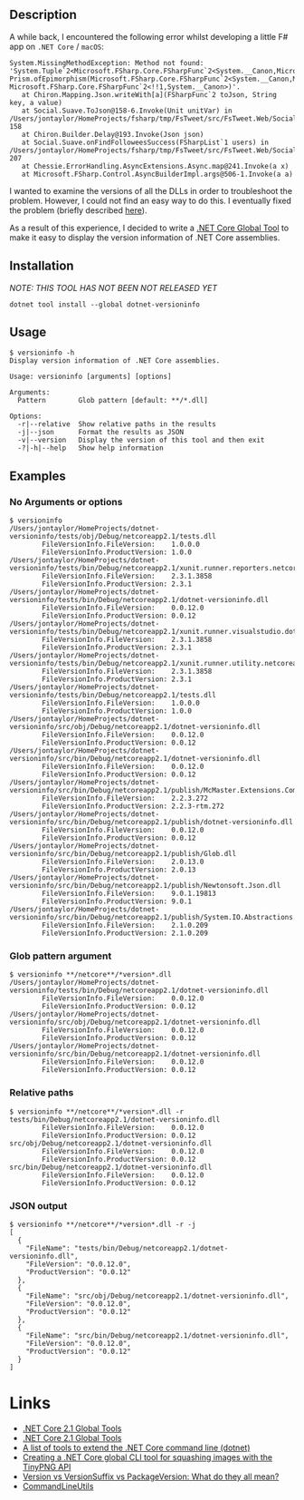 ## Description

A while back, I encountered the following error whilst developing a little F# app on `.NET Core` / `macOS`:

```
System.MissingMethodException: Method not found: 'System.Tuple`2<Microsoft.FSharp.Core.FSharpFunc`2<System.__Canon,Microsoft.FSharp.Core.FSharpOption`1<!!1>>,Microsoft.FSharp.Core.FSharpFunc`2<!!1,Microsoft.FSharp.Core.FSharpFunc`2<System.__Canon,System.__Canon>>> Prism.ofEpimorphism(Microsoft.FSharp.Core.FSharpFunc`2<System.__Canon,Microsoft.FSharp.Core.FSharpOption`1<!!1>>, Microsoft.FSharp.Core.FSharpFunc`2<!!1,System.__Canon>)'.
   at Chiron.Mapping.Json.writeWith[a](FSharpFunc`2 toJson, String key, a value)
   at Social.Suave.ToJson@158-6.Invoke(Unit unitVar) in /Users/jontaylor/HomeProjects/fsharp/tmp/FsTweet/src/FsTweet.Web/Social.fs:line 158
   at Chiron.Builder.Delay@193.Invoke(Json json)
   at Social.Suave.onFindFolloweesSuccess(FSharpList`1 users) in /Users/jontaylor/HomeProjects/fsharp/tmp/FsTweet/src/FsTweet.Web/Social.fs:line 207
   at Chessie.ErrorHandling.AsyncExtensions.Async.map@241.Invoke(a x)
   at Microsoft.FSharp.Control.AsyncBuilderImpl.args@506-1.Invoke(a a)
```

I wanted to examine the versions of all the DLLs in order to troubleshoot the problem.
However, I could not find an easy way to do this.
I eventually fixed the problem (briefly described [here](https://github.com/taylorjg/FsTweet#package-woes)).

As a result of this experience, I decided to write a
[.NET Core Global Tool](https://docs.microsoft.com/en-us/dotnet/core/tools/global-tools)
to make it easy to display the version information of .NET Core assemblies.

## Installation

*NOTE: THIS TOOL HAS NOT BEEN NOT RELEASED YET*

```
dotnet tool install --global dotnet-versioninfo
```

## Usage

```
$ versioninfo -h
Display version information of .NET Core assemblies.

Usage: versioninfo [arguments] [options]

Arguments:
  Pattern        Glob pattern [default: **/*.dll]

Options:
  -r|--relative  Show relative paths in the results
  -j|--json      Format the results as JSON
  -v|--version   Display the version of this tool and then exit
  -?|-h|--help   Show help information
```

## Examples

### No Arguments or options

```
$ versioninfo
/Users/jontaylor/HomeProjects/dotnet-versioninfo/tests/obj/Debug/netcoreapp2.1/tests.dll
        FileVersionInfo.FileVersion:    1.0.0.0
        FileVersionInfo.ProductVersion: 1.0.0
/Users/jontaylor/HomeProjects/dotnet-versioninfo/tests/bin/Debug/netcoreapp2.1/xunit.runner.reporters.netcoreapp10.dll
        FileVersionInfo.FileVersion:    2.3.1.3858
        FileVersionInfo.ProductVersion: 2.3.1
/Users/jontaylor/HomeProjects/dotnet-versioninfo/tests/bin/Debug/netcoreapp2.1/dotnet-versioninfo.dll
        FileVersionInfo.FileVersion:    0.0.12.0
        FileVersionInfo.ProductVersion: 0.0.12
/Users/jontaylor/HomeProjects/dotnet-versioninfo/tests/bin/Debug/netcoreapp2.1/xunit.runner.visualstudio.dotnetcore.testadapter.dll
        FileVersionInfo.FileVersion:    2.3.1.3858
        FileVersionInfo.ProductVersion: 2.3.1
/Users/jontaylor/HomeProjects/dotnet-versioninfo/tests/bin/Debug/netcoreapp2.1/xunit.runner.utility.netcoreapp10.dll
        FileVersionInfo.FileVersion:    2.3.1.3858
        FileVersionInfo.ProductVersion: 2.3.1
/Users/jontaylor/HomeProjects/dotnet-versioninfo/tests/bin/Debug/netcoreapp2.1/tests.dll
        FileVersionInfo.FileVersion:    1.0.0.0
        FileVersionInfo.ProductVersion: 1.0.0
/Users/jontaylor/HomeProjects/dotnet-versioninfo/src/obj/Debug/netcoreapp2.1/dotnet-versioninfo.dll
        FileVersionInfo.FileVersion:    0.0.12.0
        FileVersionInfo.ProductVersion: 0.0.12
/Users/jontaylor/HomeProjects/dotnet-versioninfo/src/bin/Debug/netcoreapp2.1/dotnet-versioninfo.dll
        FileVersionInfo.FileVersion:    0.0.12.0
        FileVersionInfo.ProductVersion: 0.0.12
/Users/jontaylor/HomeProjects/dotnet-versioninfo/src/bin/Debug/netcoreapp2.1/publish/McMaster.Extensions.CommandLineUtils.dll
        FileVersionInfo.FileVersion:    2.2.3.272
        FileVersionInfo.ProductVersion: 2.2.3-rtm.272
/Users/jontaylor/HomeProjects/dotnet-versioninfo/src/bin/Debug/netcoreapp2.1/publish/dotnet-versioninfo.dll
        FileVersionInfo.FileVersion:    0.0.12.0
        FileVersionInfo.ProductVersion: 0.0.12
/Users/jontaylor/HomeProjects/dotnet-versioninfo/src/bin/Debug/netcoreapp2.1/publish/Glob.dll
        FileVersionInfo.FileVersion:    2.0.13.0
        FileVersionInfo.ProductVersion: 2.0.13
/Users/jontaylor/HomeProjects/dotnet-versioninfo/src/bin/Debug/netcoreapp2.1/publish/Newtonsoft.Json.dll
        FileVersionInfo.FileVersion:    9.0.1.19813
        FileVersionInfo.ProductVersion: 9.0.1
/Users/jontaylor/HomeProjects/dotnet-versioninfo/src/bin/Debug/netcoreapp2.1/publish/System.IO.Abstractions.dll
        FileVersionInfo.FileVersion:    2.1.0.209
        FileVersionInfo.ProductVersion: 2.1.0.209
```

### Glob pattern argument

```
$ versioninfo **/netcore**/*version*.dll
/Users/jontaylor/HomeProjects/dotnet-versioninfo/tests/bin/Debug/netcoreapp2.1/dotnet-versioninfo.dll
        FileVersionInfo.FileVersion:    0.0.12.0
        FileVersionInfo.ProductVersion: 0.0.12
/Users/jontaylor/HomeProjects/dotnet-versioninfo/src/obj/Debug/netcoreapp2.1/dotnet-versioninfo.dll
        FileVersionInfo.FileVersion:    0.0.12.0
        FileVersionInfo.ProductVersion: 0.0.12
/Users/jontaylor/HomeProjects/dotnet-versioninfo/src/bin/Debug/netcoreapp2.1/dotnet-versioninfo.dll
        FileVersionInfo.FileVersion:    0.0.12.0
        FileVersionInfo.ProductVersion: 0.0.12
```

### Relative paths

```
$ versioninfo **/netcore**/*version*.dll -r
tests/bin/Debug/netcoreapp2.1/dotnet-versioninfo.dll
        FileVersionInfo.FileVersion:    0.0.12.0
        FileVersionInfo.ProductVersion: 0.0.12
src/obj/Debug/netcoreapp2.1/dotnet-versioninfo.dll
        FileVersionInfo.FileVersion:    0.0.12.0
        FileVersionInfo.ProductVersion: 0.0.12
src/bin/Debug/netcoreapp2.1/dotnet-versioninfo.dll
        FileVersionInfo.FileVersion:    0.0.12.0
        FileVersionInfo.ProductVersion: 0.0.12
```

### JSON output

```
$ versioninfo **/netcore**/*version*.dll -r -j
[
  {
    "FileName": "tests/bin/Debug/netcoreapp2.1/dotnet-versioninfo.dll",
    "FileVersion": "0.0.12.0",
    "ProductVersion": "0.0.12"
  },
  {
    "FileName": "src/obj/Debug/netcoreapp2.1/dotnet-versioninfo.dll",
    "FileVersion": "0.0.12.0",
    "ProductVersion": "0.0.12"
  },
  {
    "FileName": "src/bin/Debug/netcoreapp2.1/dotnet-versioninfo.dll",
    "FileVersion": "0.0.12.0",
    "ProductVersion": "0.0.12"
  }
]
```

# Links

* [.NET Core 2.1 Global Tools](https://docs.microsoft.com/en-us/dotnet/core/tools/global-tools)
* [.NET Core 2.1 Global Tools](https://natemcmaster.com/blog/2018/05/12/dotnet-global-tools/)
* [A list of tools to extend the .NET Core command line (dotnet)](https://github.com/natemcmaster/dotnet-tools)
* [Creating a .NET Core global CLI tool for squashing images with the TinyPNG API](https://andrewlock.net/creating-a-net-core-global-cli-tool-for-squashing-images-with-the-tinypng-api/)
* [Version vs VersionSuffix vs PackageVersion: What do they all mean?](https://andrewlock.net/version-vs-versionsuffix-vs-packageversion-what-do-they-all-mean/)
* [CommandLineUtils](https://natemcmaster.github.io/CommandLineUtils/)

